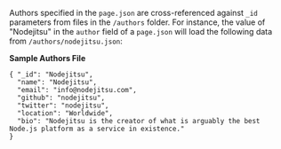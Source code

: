 Authors specified in the `page.json` are cross-referenced against `_id` parameters from files in the `/authors` folder. For instance, the value of "Nodejitsu" in the `author` field of a `page.json` will load the following data from `/authors/nodejitsu.json`:

**Sample Authors File**

    { "_id": "Nodejitsu",
      "name": "Nodejitsu",
      "email": "info@nodejitsu.com",
      "github": "nodejitsu",
      "twitter": "nodejitsu",
      "location": "Worldwide",
      "bio": "Nodejitsu is the creator of what is arguably the best Node.js platform as a service in existence."
    }
